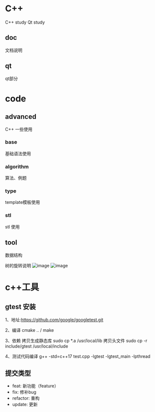 # C++
  C++ study
  Qt study

## doc
  文档说明

## qt
  qt部分


# code
## advanced
  C++ 一些使用 
### base
  基础语法使用

### algorithm
  算法、例题

### type
  template模板使用

### stl
  stl 使用

## tool
  数据结构

  树的旋转说明
  ![image](https://github.com/ljk1029/ToyTool/tree/main/img/tree.png)
  ![image](https://https://github.com/ljk1029/LT_CTool/blob/main/img/sort.png)



# c++工具
## gtest 安装
  1、地址:https://github.com/google/googletest.git

  2、编译 cmake .. / make

  3、依赖
  拷贝生成静态库
  sudo cp *.a /usr/local/lib
  拷贝头文件
  sudo cp -r include/gtest /usr/local/include

  4、测试代码编译
  g++ -std=c++17 test.cpp -lgtest -lgtest_main -lpthread

## 提交类型
  - feat:     新功能（feature）
  - fix:      修补bug
  - refactor: 重构
  - update:   更新